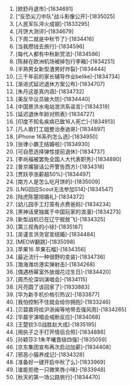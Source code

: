 
1. [欧舒丹退市]-[1834691]
1. [“反恐尖刀中队”战斗影像公开]-[1835025]
1. [人民军队淬火成钢]-[1833295]
1. [月饼大测评]-[1834679]
1. [下周二就是中秋节了]-[1834416]
1. [当我攒钱去旅行]-[1834596]
1. [每代人都有中秋新赏法]-[1834586]
1. [陈赫在欧洲机场被掉包行李箱]-[1834251]
1. [半熟男女新型渣男好炸裂]-[1834444]
1. [三千年前的家长辅导作业belike]-[1834734]
1. [渐进式延迟退休方案公布]-[1834707]
1. [朱丹这是真内涵]-[1834732]
1. [美反华议员破大防]-[1834440]
1. [中国景洪水电站泄洪系谣言]-[1834319]
1. [延迟退休年龄对照表]-[1834727]
1. [印度不知名疾病已致16人死亡]-[1834913]
1. [凡人歌打工姐整治泰迪哥]-[1834897]
1. [iPhone 16系列怎么选]-[1834950]
1. [张律小霸王结婚啦]-[1834930]
1. [可自愿选择弹性提前退休]-[1834737]
1. [李尚福被罢免全国人大代表职务]-[1834890]
1. [普京撂狠话公开警告西方]-[1834318]
1. [贾跃亭涨薪超50%]-[1834497]
1. [南方人是怎么吃月饼的]-[1835009]
1. [LNG回应Scout无法参加S14]-[1834547]
1. [陆虎陈曌旭婚礼]-[1834372]
1. [幼儿园手工灯笼有点费爸妈]-[1834234]
1. [黑神话里独属于中国玩家的浪漫]-[1834273]
1. [新型战机已在辽宁舰放飞]-[1834325]
1. [第三视角的小徐]-[1835187]
1. [吴谨言洪尧官宣结婚]-[1834484]
1. [MEOW翻跳]-[1835098]
1. [苹果16 苹果石榴]-[1834356]
1. [最近流行一种很野的变装]-[1834736]
1. [渤海潍坊港实弹射击]-[1834268]
1. [偶遇杨幂室外放烟花过生日]-[1834420]
1. [周杰伦深圳演唱会]-[1834115]
1. [月亮圆了该回家了]-[1833883]
1. [华为新手机价格引热议]-[1833877]
1. [我怕控制不住就会给你拥抱]-[1833246]
1. [贝碧嘉将给沪浙闽等地带去强风雨]-[1834265]
1. [华晨宇演唱会戒断反应]-[1834068]
1. [王楚钦3:0战胜赵大成]-[1835195]
1. [用执子之手打开情侣合照]-[1834886]
1. [孙颖莎3:1朱芊曦晋级四强]-[1835059]
1. [京东集团宣布再次启动加薪]-[1834408]
1. [邪恶小猫养成记]-[1834328]
1. [准备好一键开启中秋了么]-[1833969]
1. [谁能拒绝一只微笑唇小咪]-[1833948]
1. [秋天的第一场公路旅行]-[1834470]